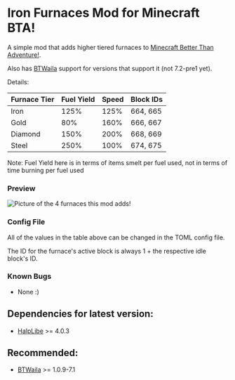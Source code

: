 # Iron Furnaces Mod for Minecraft BTA!

A simple mod that adds higher tiered furnaces to [Minecraft Better Than Adventure!](https://www.betterthanadventure.net/).

Also has [BTWaila](https://github.com/ToufouMaster/BTWaila) support for versions that support it (not 7.2-pre1 yet).

Details: 

| Furnace Tier | Fuel Yield | Speed | Block IDs |
| ------------ | ---------- | ----- | --------- |
| Iron         | 125%       | 125%  | 664, 665  |
| Gold         | 80%        | 160%  | 666, 667  |
| Diamond      | 150%       | 200%  | 668, 669  |
| Steel        | 250%       | 100%  | 674, 675  |

Note: Fuel Yield here is in terms of items smelt per fuel used, not in terms of time burning per fuel used

### Preview

![Picture of the 4 furnaces this mod adds!](https://i.imgur.com/xbJWmhhl.png "All furnaces this mod adds")

### Config File
All of the values in the table above can be changed in the TOML config file.

The ID for the furnace's active block is always 1 + the respective idle block's ID.

### Known Bugs
- None :)

## Dependencies for latest version:
- [HalpLibe](https://github.com/Turnip-Labs/bta-halplibe) >= 4.0.3

## Recommended:
- [BTWaila](https://github.com/ToufouMaster/BTWaila) >= 1.0.9-7.1
